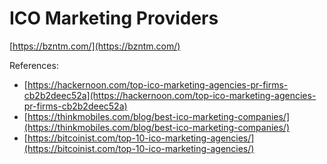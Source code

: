 # ICO Marketing Providers



[https://bzntm.com/](https://bzntm.com/)

References:

* [https://hackernoon.com/top-ico-marketing-agencies-pr-firms-cb2b2deec52a](https://hackernoon.com/top-ico-marketing-agencies-pr-firms-cb2b2deec52a)
* [https://thinkmobiles.com/blog/best-ico-marketing-companies/](https://thinkmobiles.com/blog/best-ico-marketing-companies/)
* [https://bitcoinist.com/top-10-ico-marketing-agencies/](https://bitcoinist.com/top-10-ico-marketing-agencies/)

